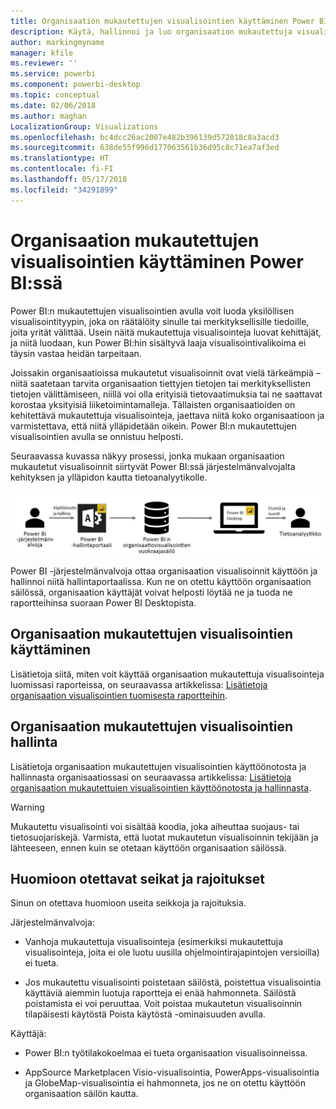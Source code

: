 ```yaml
---
title: Organisaation mukautettujen visualisointien käyttäminen Power BI:ssä
description: Käytä, hallinnoi ja luo organisaation mukautettuja visualisointeja Power BI:ssä
author: markingmyname
manager: kfile
ms.reviewer: ''
ms.service: powerbi
ms.component: powerbi-desktop
ms.topic: conceptual
ms.date: 02/06/2018
ms.author: maghan
LocalizationGroup: Visualizations
ms.openlocfilehash: bc4dcc26ac2007e482b396139d572018c8a3acd3
ms.sourcegitcommit: 638de55f996d177063561b36d95c8c71ea7af3ed
ms.translationtype: HT
ms.contentlocale: fi-FI
ms.lasthandoff: 05/17/2018
ms.locfileid: "34291899"
---
```

# <a name="using-organization-custom-visuals-in-power-bi"></a>Organisaation mukautettujen visualisointien käyttäminen Power BI:ssä

Power BI:n mukautettujen visualisointien avulla voit luoda yksilöllisen visualisointityypin, joka on räätälöity sinulle tai merkityksellisille tiedoille, joita yrität välittää. Usein näitä mukautettuja visualisointeja luovat kehittäjät, ja niitä luodaan, kun Power BI:hin sisältyvä laaja visualisointivalikoima ei täysin vastaa heidän tarpeitaan. 

Joissakin organisaatioissa mukautetut visualisoinnit ovat vielä tärkeämpiä – niitä saatetaan tarvita organisaation tiettyjen tietojen tai merkityksellisten tietojen välittämiseen, niillä voi olla erityisiä tietovaatimuksia tai ne saattavat korostaa yksityisiä liiketoimintamalleja. Tällaisten organisaatioiden on kehitettävä mukautettuja visualisointeja, jaettava niitä koko organisaatioon ja varmistettava, että niitä ylläpidetään oikein. Power BI:n mukautettujen visualisointien avulla se onnistuu helposti.

Seuraavassa kuvassa näkyy prosessi, jonka mukaan organisaation mukautetut visualisoinnit siirtyvät Power BI:ssä järjestelmänvalvojalta kehityksen ja ylläpidon kautta tietoanalyytikolle.

![](media/power-bi-custom-visuals-organizational/custom-visual-org-01.jpg)

Power BI -järjestelmänvalvoja ottaa organisaation visualisoinnit käyttöön ja hallinnoi niitä hallintaportaalissa. Kun ne on otettu käyttöön organisaation säilössä, organisaation käyttäjät voivat helposti löytää ne ja tuoda ne raportteihinsa suoraan Power BI Desktopista.

## <a name="using-organizational-custom-visuals"></a>Organisaation mukautettujen visualisointien käyttäminen

Lisätietoja siitä, miten voit käyttää organisaation mukautettuja visualisointeja luomissasi raporteissa, on seuraavassa artikkelissa: [Lisätietoja organisaation visualisointien tuomisesta raportteihin](power-bi-custom-visuals.md).
 
## <a name="administering-organizational-custom-visuals"></a>Organisaation mukautettujen visualisointien hallinta

Lisätietoja organisaation mukautettujen visualisointien käyttöönotosta ja hallinnasta organisaatiossasi on seuraavassa artikkelissa: [Lisätietoja organisaation mukautettujen visualisointien käyttöönotosta ja hallinnasta](https://go.microsoft.com/fwlink/?linkid=866790).

> [!WARNING]
> Mukautettu visualisointi voi sisältää koodia, joka aiheuttaa suojaus- tai tietosuojariskejä. Varmista, että luotat mukautetun visualisoinnin tekijään ja lähteeseen, ennen kuin se otetaan käyttöön organisaation säilössä. 
> 

## <a name="considerations-and-limitations"></a>Huomioon otettavat seikat ja rajoitukset
 
Sinun on otettava huomioon useita seikkoja ja rajoituksia.
 
Järjestelmänvalvoja:

* Vanhoja mukautettuja visualisointeja (esimerkiksi mukautettuja visualisointeja, joita ei ole luotu uusilla ohjelmointirajapintojen versioilla) ei tueta.

* Jos mukautettu visualisointi poistetaan säilöstä, poistettua visualisointia käyttäviä aiemmin luotuja raportteja ei enää hahmonneta. Säilöstä poistamista ei voi peruuttaa. Voit poistaa mukautetun visualisoinnin tilapäisesti käytöstä Poista käytöstä -ominaisuuden avulla.
 
Käyttäjä:

* Power BI:n työtilakokoelmaa ei tueta organisaation visualisoinneissa.

* AppSource Marketplacen Visio-visualisointia, PowerApps-visualisointia ja GlobeMap-visualisointia ei hahmonneta, jos ne on otettu käyttöön organisaation säilön kautta.
